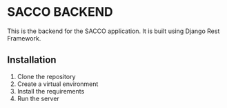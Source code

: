 # SACCO BACKEND
This is the backend for the SACCO application. It is built using Django Rest Framework.

## Installation
1. Clone the repository
2. Create a virtual environment
3. Install the requirements
4. Run the server
